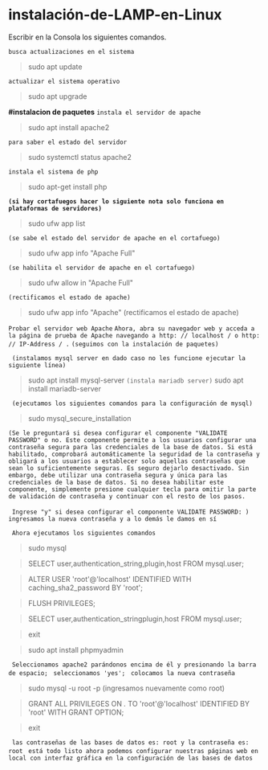 # instalación-de-LAMP-en-Linux

Escribir en la Consola los siguientes comandos.

```busca actualizaciones en el sistema```
>sudo apt update 

```actualizar el sistema operativo```
>sudo apt upgrade 

**#instalacion de paquetes**
```instala el servidor de apache```
>sudo apt install apache2 

```para saber el estado del servidor```
>sudo systemctl status apache2 

```instala el sistema de php```
>sudo apt-get install php 

**```(si hay cortafuegos hacer lo siguiente nota solo funciona en plataformas de servidores)```**

>sudo ufw app list

```(se sabe el estado del servidor de apache en el cortafuego)```
>sudo ufw app info "Apache Full" 

```(se habilita el servidor de apache en el cortafuego)```
>sudo ufw allow in "Apache Full"

```(rectificamos el estado de apache)```
>sudo ufw app info "Apache" (rectificamos el estado de apache)

``` Probar el servidor web Apache ``` 
``` Ahora, abra su navegador web y acceda a la página de prueba de Apache navegando a http: // localhost / o http: // IP-Address / . ``` 
``` (seguimos con la instalación de paquetes) ```

``` (instalamos mysql server en dado caso no les funcione ejecutar la siguiente línea)```
>sudo apt install mysql-server 
``` (instala mariadb server) ```
>sudo apt install mariadb-server 

``` (ejecutamos los siguientes comandos para la configuración de mysql)``` 

>sudo mysql_secure_installation

``` (Se le preguntará si desea configurar el componente "VALIDATE PASSWORD" o no. Este componente permite a los usuarios configurar una contraseña segura para las credenciales de la base de datos. Si está habilitado, comprobará automáticamente la seguridad de la contraseña y obligará a los usuarios a establecer solo aquellas contraseñas que sean lo suficientemente seguras. Es seguro dejarlo desactivado. Sin embargo, debe utilizar una contraseña segura y única para las credenciales de la base de datos. Si no desea habilitar este componente, simplemente presione cualquier tecla para omitir la parte de validación de contraseña y continuar con el resto de los pasos. ``` 

``` Ingrese "y" si desea configurar el componente VALIDATE PASSWORD: )``` 
``` ingresamos la nueva contraseña y a lo demás le damos en sí``` 

``` Ahora ejecutamos los siguientes comandos``` 

>sudo mysql

>SELECT user,authentication_string,plugin,host FROM mysql.user;

>ALTER USER 'root'@'localhost' IDENTIFIED WITH caching_sha2_password BY 'root';

>FLUSH PRIVILEGES;

>SELECT user,authentication_stringplugin,host FROM mysql.user;

>exit

>sudo apt install phpmyadmin

``` Seleccionamos apache2 parándonos encima de él y presionando la barra de espacio;``` 
``` seleccionamos 'yes';``` 
``` colocamos la nueva contraseña``` 

>sudo mysql -u root -p (ingresamos nuevamente como root)

>GRANT ALL PRIVILEGES ON *.* TO 'root'@'localhost' IDENTIFIED BY 'root' WITH GRANT OPTION;

>exit

``` las contraseñas de las bases de datos es: root y la contraseña es: root``` 
``` está todo listo ahora podemos configurar nuestras páginas web en local con interfaz gráfica en la configuración de las bases de datos``` 
